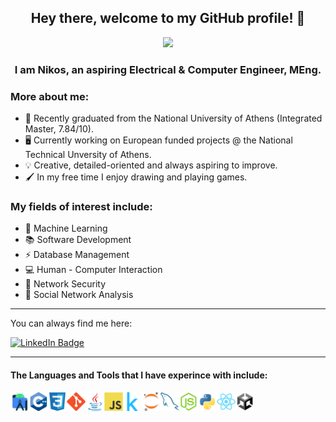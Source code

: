<h2 id = "title" align = "center">
  Hey there, welcome to my GitHub profile! 👋
</h2>

<div id = "header" align = "center">
  <img src="https://media.giphy.com/media/v1.Y2lkPTc5MGI3NjExN2IxMjcyYTFlY2YyYjQyNTEyZmJjNmUwNzE5ZDgyZmViNDgzNWZiMiZlcD12MV9pbnRlcm5hbF9naWZzX2dpZklkJmN0PXM/KRfBgRKoKuXno1Sb4D/giphy.gif" height= "300"/>
</div>

<!--
  * You can contact me via e-mail @ nikos.astrin@gmail.com
-->

<h3 id = "description" align = "center">
  I am Nikos, an aspiring Electrical & Computer Engineer, MEng. 
</h3>

### More about me:

- :scroll: Recently graduated from the National University of Athens (Integrated Master, 7.84/10).
- :desktop_computer: Currently working on European funded projects @ the National Technical Unversity of Athens.
- :bulb: Creative, detailed-oriented and always aspiring to improve.
- :paintbrush: In my free time I enjoy drawing and playing games.

### My fields of interest include: 

- :brain: Machine Learning
- 📚 Software Development
- ⚡ Database Management
- 💻 Human - Computer Interaction
- 💬 Network Security
- 👯 Social Network Analysis

---

You can always find me here: 
<div id = "badges">
  <a href = "https://www.linkedin.com/in/nikolaos-astrinakis-a95b3a219/">
    <img src = "https://img.shields.io/badge/LinkedIn-blue?logo=linkedin&logoColor=white&style=flat" alt="LinkedIn Badge"/>
  </a>
</div>

---

#### The Languages and Tools that I have experince with include:

<img align ="left" alt = "Android Studio" width = "30px" src = "https://raw.githubusercontent.com/devicons/devicon/1119b9f84c0290e0f0b38982099a2bd027a48bf1/icons/androidstudio/androidstudio-original.svg">
<img align = "left" alt = "C++" width = "30px" src = "https://raw.githubusercontent.com/devicons/devicon/1119b9f84c0290e0f0b38982099a2bd027a48bf1/icons/cplusplus/cplusplus-original.svg">
<img align = "left" alt = "CSS" width = "30px" src = "https://raw.githubusercontent.com/devicons/devicon/1119b9f84c0290e0f0b38982099a2bd027a48bf1/icons/css3/css3-original.svg">
<img align = "left" alt = "Git Bash" width = "30px" src = "https://raw.githubusercontent.com/devicons/devicon/1119b9f84c0290e0f0b38982099a2bd027a48bf1/icons/git/git-original.svg">
<img align = "left" alt = "Java" width = "30px" src = "https://raw.githubusercontent.com/devicons/devicon/1119b9f84c0290e0f0b38982099a2bd027a48bf1/icons/java/java-original.svg">
<img align = "left" alt = "JavaScript" width = "30px" src = "https://raw.githubusercontent.com/devicons/devicon/1119b9f84c0290e0f0b38982099a2bd027a48bf1/icons/javascript/javascript-original.svg">
<img align = "left" alt = "Kaggle" width = "30px" src = "https://raw.githubusercontent.com/devicons/devicon/1119b9f84c0290e0f0b38982099a2bd027a48bf1/icons/kaggle/kaggle-original.svg">
<img align = "left" alt = "Jupyter" width = "30px" src = "https://raw.githubusercontent.com/devicons/devicon/1119b9f84c0290e0f0b38982099a2bd027a48bf1/icons/jupyter/jupyter-original.svg">
<img align = "left" alt = "MySQL" width = "30px" src = "https://raw.githubusercontent.com/devicons/devicon/1119b9f84c0290e0f0b38982099a2bd027a48bf1/icons/mysql/mysql-original.svg">
<img align = "left" alt = "NodeJS" width = "30px" src = "https://raw.githubusercontent.com/devicons/devicon/1119b9f84c0290e0f0b38982099a2bd027a48bf1/icons/nodejs/nodejs-original.svg">
<img align = "left" alt = "Python" width = "30px" src = "https://raw.githubusercontent.com/devicons/devicon/1119b9f84c0290e0f0b38982099a2bd027a48bf1/icons/python/python-original.svg">
<img align = "left" alt = "React" width = "30px" src = "https://raw.githubusercontent.com/devicons/devicon/1119b9f84c0290e0f0b38982099a2bd027a48bf1/icons/react/react-original.svg">
<img align = "left" alt = "Unity" width = "30px" src = "https://raw.githubusercontent.com/devicons/devicon/1119b9f84c0290e0f0b38982099a2bd027a48bf1/icons/unity/unity-original.svg">
